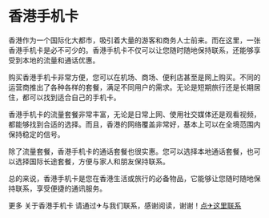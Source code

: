 # 香港手机卡

香港作为一个国际化大都市，吸引着大量的游客和商务人士前来。而在这里，一张香港手机卡是必不可少的。香港手机卡不仅可以让您随时随地保持联系，还能够享受到本地的流量和通话优惠。

购买香港手机卡非常方便，您可以在机场、商场、便利店甚至是网上购买。不同的运营商推出了各种各样的套餐，满足不同用户的需求。无论是短期旅行还是长期居住，都可以找到适合自己的手机卡。

香港手机卡的流量套餐非常丰富，无论是日常上网、使用社交媒体还是观看视频，都能够找到合适的选择。而且，香港的网络覆盖非常好，基本上可以在全境范围内保持稳定的信号。

除了流量套餐，香港手机卡的通话套餐也很实惠。您可以选择本地通话套餐，也可以选择国际长途套餐，方便与家人和朋友保持联系。

总的来说，香港手机卡是您在香港生活或旅行的必备物品，它能够让您随时随地保持联系，享受便捷的通讯服务。

更多 关于香港手机卡 请通过✈与我们联系，感谢阅读，谢谢！[点✈这里联系](https://www.k02.cc)